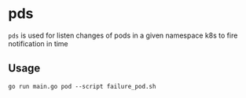 # pds
`pds` is used for listen changes of pods in a given namespace k8s to fire notification in time

## Usage
```shell
go run main.go pod --script failure_pod.sh
```